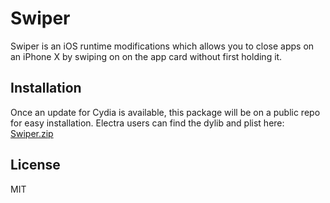 # Swiper

Swiper is an iOS runtime modifications which allows you to close apps on an iPhone X by swiping on on the app card without first holding it.

## Installation

Once an update for Cydia is available, this package will be on a public repo for easy installation. Electra users can find the dylib and plist here: [Swiper.zip](https://github.com/CPDigitalDarkroom/Swiper/releases)

## License

MIT
